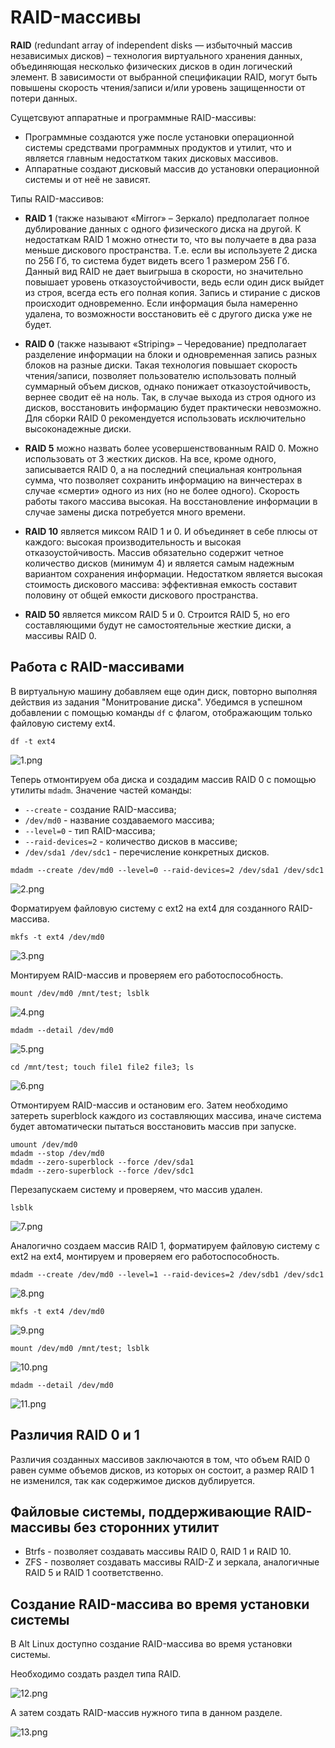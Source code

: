 # RAID-массивы
**RAID** (redundant array of independent disks — избыточный массив независимых дисков) –
технология виртуального хранения данных, объединяющая несколько физических дисков в один логический элемент.
В зависимости от выбранной спецификации RAID, могут быть повышены скорость чтения/записи и/или уровень защищенности от потери данных.

Сущетсвуют аппаратные и программные RAID-массивы:
- Программные создаются уже после установки операционной системы
средствами программных продуктов и утилит, что и является главным недостатком таких дисковых массивов.
- Аппаратные создают дисковый массив до установки операционной системы и от неё не зависят.

Типы RAID-массивов:
- **RAID 1** (также называют «Mirror» – Зеркало) предполагает полное дублирование данных с одного физического диска на другой.
К недостаткам RAID 1 можно отнести то, что вы получаете в два раза меньше дискового пространства.
Т.е. если вы используете 2 диска по 256 Гб, то система будет видеть всего 1 размером 256 Гб.
Данный вид RAID не дает выигрыша в скорости, но значительно повышает уровень отказоустойчивости,
ведь если один диск выйдет из строя, всегда есть его полная копия. Запись и стирание с дисков происходит одновременно.
Если информация была намеренно удалена, то возможности восстановить её с другого диска уже не будет.

- **RAID 0** (также называют «Striping» – Чередование) предполагает разделение информации на блоки и одновременная запись разных блоков на разные диски.
Такая технология повышает скорость чтения/записи, позволяет пользователю использовать полный суммарный объем дисков,
однако понижает отказоустойчивость, вернее сводит её на ноль. Так, в случае выхода из строя одного из дисков,
восстановить информацию будет практически невозможно. Для сборки RAID 0 рекомендуется использовать исключительно высоконадежные диски.

- **RAID 5** можно назвать более усовершенствованным RAID 0. Можно использовать от 3 жестких дисков.
На все, кроме одного, записывается RAID 0, а на последний специальная контрольная сумма,
что позволяет сохранить информацию на винчестерах в случае «смерти» одного из них (но не более одного).
Скорость работы такого массива высокая. На восстановление информации в случае замены диска потребуется много времени.

- **RAID 10** является миксом RAID 1 и 0. И объединяет в себе плюсы от каждого: высокая производительность и высокая отказоустойчивость.
Массив обязательно содержит четное количество дисков (минимум 4) и является самым надежным вариантом сохранения информации.
Недостатком является высокая стоимость дискового массива: эффективная емкость составит половину от общей емкости дискового пространства.

- **RAID 50** является миксом RAID 5 и 0. Строится RAID 5, но его составляющими будут не самостоятельные жесткие диски, а массивы RAID 0.

## Работа с RAID-массивами

В виртуальную машину добавляем еще один диск, повторно выполняя действия из задания "Монитрование диска".
Убедимся в успешном добавлении с помощью команды `df` с флагом, отображающим только файловую систему ext4.
```
df -t ext4
```
![1.png](/solutions/Files-4/screenshots/1.png)

Теперь отмонтируем оба диска и создадим массив RAID 0 с помощью утилиты `mdadm`. Значение частей команды:
- `--create` - создание RAID-массива;
- `/dev/md0` - название создаваемого массива;
- `--level=0` - тип RAID-массива;
- `--raid-devices=2` - количество дисков в массиве;
- `/dev/sda1 /dev/sdc1` - перечисление конкретных дисков.
```
mdadm --create /dev/md0 --level=0 --raid-devices=2 /dev/sda1 /dev/sdc1
```
![2.png](/solutions/Files-4/screenshots/2.png)

Форматируем файловую систему с ext2 на ext4 для созданного RAID-массива.
```
mkfs -t ext4 /dev/md0
```
![3.png](/solutions/Files-4/screenshots/3.png)

Монтируем RAID-массив и проверяем его работоспособность.
```
mount /dev/md0 /mnt/test; lsblk
```
![4.png](/solutions/Files-4/screenshots/4.png)
```
mdadm --detail /dev/md0
```
![5.png](/solutions/Files-4/screenshots/5.png)
```
cd /mnt/test; touch file1 file2 file3; ls
```
![6.png](/solutions/Files-4/screenshots/6.png)

Отмонтируем RAID-массив и остановим его. Затем необходимо затереть superblock каждого из составляющих массива,
иначе система будет автоматически пытаться восстановить массив при запуске.
```
umount /dev/md0
mdadm --stop /dev/md0
mdadm --zero-superblock --force /dev/sda1
mdadm --zero-superblock --force /dev/sdc1
```
Перезапускаем систему и проверяем, что массив удален.
```
lsblk
```
![7.png](/solutions/Files-4/screenshots/7.png)

Аналогично создаем массив RAID 1, форматируем файловую систему с ext2 на ext4,
монтируем и проверяем его работоспособность.
```
mdadm --create /dev/md0 --level=1 --raid-devices=2 /dev/sdb1 /dev/sdc1
```
![8.png](/solutions/Files-4/screenshots/8.png)
```
mkfs -t ext4 /dev/md0
```
![9.png](/solutions/Files-4/screenshots/9.png)
```
mount /dev/md0 /mnt/test; lsblk
```
![10.png](/solutions/Files-4/screenshots/10.png)
```
mdadm --detail /dev/md0
```
![11.png](/solutions/Files-4/screenshots/11.png)

## Различия RAID 0 и 1 
Различия созданных массивов заключаются в том, что объем RAID 0 равен сумме объемов дисков,
из которых он состоит, а размер RAID 1 не изменился, так как содержимое дисков дублируется.

## Файловые системы, поддерживающие RAID-массивы без сторонних утилит
- Btrfs - позволяет создавать массивы RAID 0, RAID 1 и RAID 10.
- ZFS - позволяет создавать массивы RAID-Z и зеркала, аналогичные RAID 5 и RAID 1 соответственно.

## Создание RAID-массива во время установки системы
В Alt Linux доступно создание RAID-массива во время установки системы.

Необходимо создать раздел типа RAID.

![12.png](/solutions/Files-4/screenshots/12.png)

А затем создать RAID-массив нужного типа в данном разделе.

![13.png](/solutions/Files-4/screenshots/13.png)

